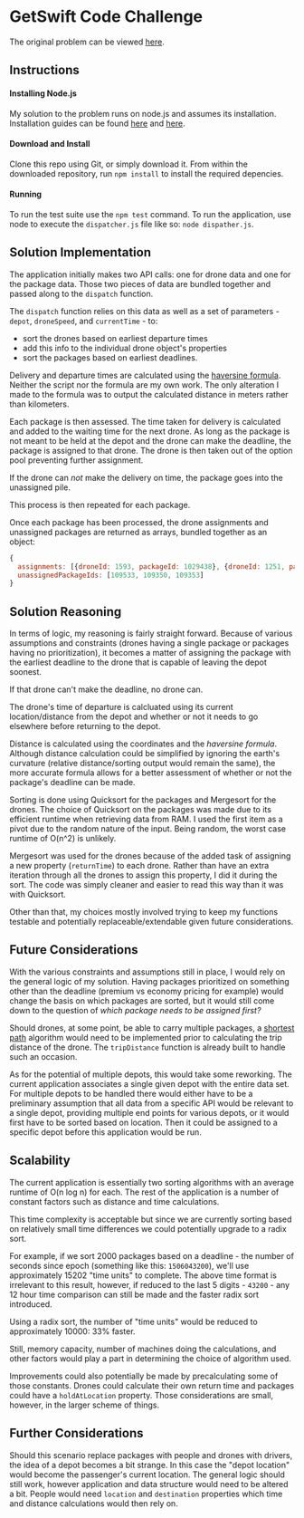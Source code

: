 # GetSwift Code Challenge

The original problem can be viewed [here](https://github.com/GetSwift/codetest).

## Instructions
#### Installing Node.js
My solution to the problem runs on node.js and assumes its installation.
Installation guides can be found [here](https://github.com/creationix/nvm/blob/master/README.md) and [here](https://nodejs.org/en/download/package-manager/#nvm).

#### Download and Install
Clone this repo using Git, or simply download it. 
From within the downloaded repository, run `npm install` to install the required depencies.

#### Running
To run the test suite use the `npm test` command. To run the application, use node to execute the `dispatcher.js` file like so: `node dispather.js`.

## Solution Implementation
The application initially makes two API calls: one for drone data and one for the package data. Those two pieces of data are bundled together and passed along to the `dispatch` function.

The `dispatch` function relies on this data as well as a set of parameters - `depot`, `droneSpeed`, and `currentTime` - to:
* sort the drones based on earliest departure times 
* add this info to the individual drone object's properties
* sort the packages based on earliest deadlines.

Delivery and departure times are calculated using the [haversine formula](http://www.movable-type.co.uk/scripts/latlong.html). Neither the script nor the formula are my own work. The only alteration I made to the formula was to output the calculated distance in meters rather than kilometers.


Each package is then assessed. The time taken for delivery is calculated and added to the waiting time for the next drone. As long as the package is not meant to be held at the depot and the drone can make the deadline, the package is assigned to that drone. The drone is then taken out of the option pool preventing further assignment.

If the drone can *not* make the delivery on time, the package goes into the unassigned pile.

This process is then repeated for each package.

Once each package has been processed, the drone assignments and unassigned packages are returned as arrays, bundled together as an object:

```javascript
{
  assignments: [{droneId: 1593, packageId: 1029438}, {droneId: 1251, packageId: 1029439}]
  unassignedPackageIds: [109533, 109350, 109353]
}
```

## Solution Reasoning
In terms of logic, my reasoning is fairly straight forward. Because of various assumptions and constraints (drones having a single package or packages having no prioritization), it becomes a matter of assigning the package with the earliest deadline to the drone that is capable of leaving the depot soonest.

If that drone can't make the deadline, no drone can.

The drone's time of departure is calcluated using its current location/distance from the depot and whether or not it needs to go elsewhere before returning to the depot.

Distance is calculated using the coordinates and the *haversine formula*. Although distance calculation could be simplified by ignoring the earth's curvature  (relative distance/sorting output would remain the same), the more accurate formula allows for a better assessment of whether or not the package's deadline can be made.

Sorting is done using Quicksort for the packages and Mergesort for the drones. The choice of Quicksort on the packages was made due to its efficient runtime when retrieving data from RAM. I used the first item as a pivot due to the random nature of the input. Being random, the worst case runtime of O(n^2) is unlikely. 

Mergesort was used for the drones because of the added task of assigning a new property (`returnTime`) to each drone. Rather than have an extra iteration through all the drones to assign this property, I did it during the sort. The code was simply cleaner and easier to read this way than it was with Quicksort.

Other than that, my choices mostly involved trying to keep my functions testable and potentially replaceable/extendable given future considerations.

## Future Considerations
With the various constraints and assumptions still in place, I would rely on the general logic of my solution. Having packages prioritized on something other than the deadline (premium vs economy pricing for example) would change the basis on which packages are sorted, but it would still come down to the question of *which package needs to be assigned first?*

Should drones, at some point, be able to carry multiple packages, a [shortest path](https://en.wikipedia.org/wiki/Dijkstra%27s_algorithm) algorithm would need to be implemented prior to calculating the trip distance of the drone. The `tripDistance` function is already built to handle such an occasion.

As for the potential of multiple depots, this would take some reworking. The current application associates a single given depot with the entire data set. For multiple depots to be handled there would either have to be a preliminary assumption that all data from a specific API would be relevant to a single depot, providing multiple end points for various depots, or it would first have to be sorted based on location. Then it could be assigned to a specific depot before this application would be run.

## Scalability
The current application is essentially two sorting algorithms with an average runtime of O(n log n) for each. The rest of the application is a number of constant factors such as distance and time calculations.

This time complexity is acceptable but since we are currently sorting based on relatively small time differences we could potentially upgrade to a radix sort.

For example, if we sort 2000 packages based on a deadline - the number of seconds since epoch (something like this: `1506043200`), we'll use approximately 15202 "time units" to complete. The above time format is irrelevant to this result, however, if reduced to the last 5 digits - `43200` - any 12 hour time comparison can still be made and the faster radix sort introduced.

Using a radix sort, the number of "time units" would be reduced to approximately 10000: 33% faster.

Still, memory capacity, number of machines doing the calculations, and other factors would play a part in determining the choice of algorithm used.

Improvements could also potentially be made by precalculating some of those constants. Drones could calculate their own return time and packages could have a `holdAtLocation` property. Those considerations are small, however, in the larger scheme of things.

## Further Considerations
Should this scenario replace packages with people and drones with drivers, the idea of a depot becomes a bit strange. In this case the "depot location" would become the passenger's current location. The general logic should still work, however application and data structure would need to be altered a bit. People would need `location` and `destination` properties which time and distance calculations would then rely on.








 